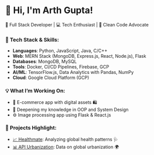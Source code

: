 # 👋 Hi, I'm Arth Gupta! 
🚀 Full Stack Developer | 💻 Tech Enthusiast | 🎨 Clean Code Advocate

### 💼 Tech Stack & Skills:
- **Languages**: Python, JavaScript, Java, C/C++
- **Web**: MERN Stack (MongoDB, Express.js, React, Node.js), Flask
- **Databases**: MongoDB, MySQL
- **Tools**: Docker, CI/CD Pipelines, Firebase, GCP
- **AI/ML**: TensorFlow.js, Data Analytics with Pandas, NumPy
- **Cloud**: Google Cloud Platform (GCP)

### 💡 What I’m Working On:
- 🔭 E-commerce app with digital assets 🛍️
- 🌱 Deepening my knowledge in OOP and System Design
- ⚙️ Image processing app using Flask & React.js

### 🌟 Projects Highlight:
- [📈 Healthmate](#): Analyzing global health patterns 🩺
- [📊 API Urbanization](#): Data on global urbanization 🌍
